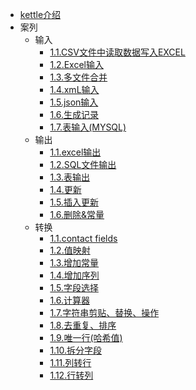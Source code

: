 

* [kettle介绍](docs/introudce.md)
* 案列
  * 输入
    * [1.1.CSV文件中读取数据写入EXCEL](docs/csv_to_excel.md)
    * [1.2.Excel输入](docs/excel_input.md)
    * [1.3.多文件合并](docs/multi_file_merge.md)
    * [1.4.xmL输入](docs/getdata_from_xml.md)
    * [1.5.json输入](docs/getdata_from_json.md)
    * [1.6.生成记录](docs/gen_data.md)
    * [1.7.表输入(MYSQL)](docs/table.md)
  * 输出 
    * [1.1.excel输出](docs/excel_output.md)
    * [1.2.SQL文件输出](docs/sql_output.md)
    * [1.3.表输出](docs/table_output.md)
    * [1.4.更新](docs/update_output.md)
    * [1.5.插入更新](docs/ins_update_output.md)
    * [1.6.删除&常量](docs/del_output.md)
  * 转换
    * [1.1.contact fields](docs/contact_fileds.md)
    * [1.2.值映射](docs/value_map.md)
    * [1.3.增加常量](docs/constant.md)
    * [1.4.增加序列](docs/add_seq.md)
    * [1.5.字段选择](docs/select.md)
    * [1.6.计算器](docs/calc.md)
    * [1.7.字符串剪贴、替换、操作](docs/str_cat_replace.md)
    * [1.8.去重复、排序](docs/del_rep_sort.md)
    * [1.9.唯一行(哈希值)](docs/hash_value.md)
    * [1.10.拆分字段](docs/split_value.md)
    * [1.11.列转行](docs/cloumn_to_rows.md)
    * [1.12.行转列](docs/row_to_cloumn.md)
    
    
    
    
    